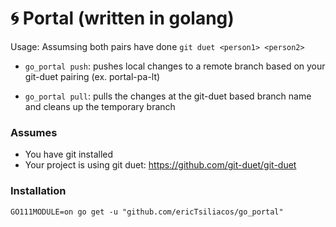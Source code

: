 # 🌀 Portal (written in golang)

Usage:
Assumsing both pairs have done `git duet <person1> <person2>`

- `go_portal push`: pushes local changes to a remote branch based on your git-duet pairing (ex. portal-pa-lt)

- `go_portal pull`: pulls the changes at the git-duet based branch name and cleans up the temporary branch
  
### Assumes
- You have git installed
- Your project is using git duet: https://github.com/git-duet/git-duet
  
### Installation
`GO111MODULE=on go get -u "github.com/ericTsiliacos/go_portal"`
